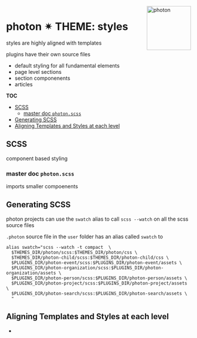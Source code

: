 <a href="https://photon-platform.net/">
    <img src="https://photon-platform.net/images/photon-logo-bg.png" alt="photon" title="photon" align="right" height="120" />
</a>







# photon ✴ THEME: styles

styles are highly aligned with templates

plugins have their own source files

- default styling for all fundamental elements
- page level sections
- section componenents
- articles

**TOC**
<!-- @import "[TOC]" {cmd="toc" depthFrom=2 depthTo=6 orderedList=false} -->
<!-- code_chunk_output -->

* [SCSS](#scss)
	* [master doc `photon.scss`](#master-doc-photonscss)
* [Generating SCSS](#generating-scss)
* [Aligning Templates and Styles at each level](#aligning-templates-and-styles-at-each-level)

<!-- /code_chunk_output -->

## SCSS

component based styling

### master doc `photon.scss`
imports smaller compoenents


## Generating SCSS

photon projects can use the `swatch` alias to call `scss --watch` on all the scss source files

`.photon` source file in the `user` folder has an alias called `swatch` to


```
alias swatch="scss --watch -t compact  \
  $THEMES_DIR/photon/scss:$THEMES_DIR/photon/css \
  $THEMES_DIR/photon-child/scss:$THEMES_DIR/photon-child/css \
  $PLUGINS_DIR/photon-event/scss:$PLUGINS_DIR/photon-event/assets \
  $PLUGINS_DIR/photon-organization/scss:$PLUGINS_DIR/photon-organization/assets \
  $PLUGINS_DIR/photon-person/scss:$PLUGINS_DIR/photon-person/assets \
  $PLUGINS_DIR/photon-project/scss:$PLUGINS_DIR/photon-project/assets \
  $PLUGINS_DIR/photon-search/scss:$PLUGINS_DIR/photon-search/assets \
  "

```


## Aligning Templates and Styles at each level

-
